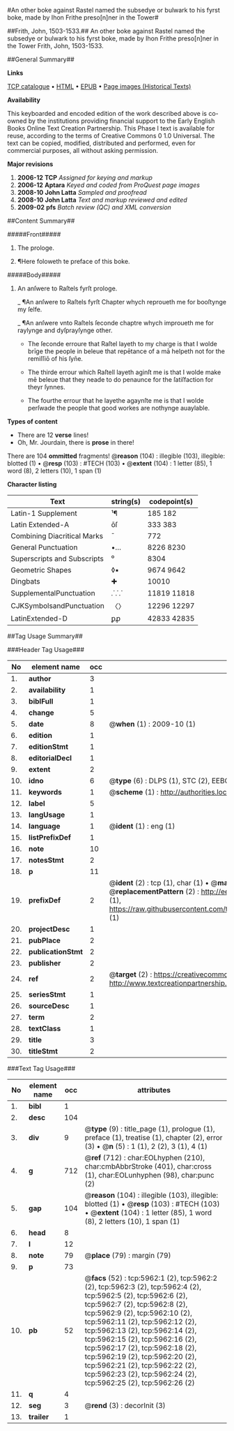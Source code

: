 #An other boke against Rastel named the subsedye or bulwark to his fyrst boke, made by Ihon Frithe preso[n]ner in the Tower#

##Frith, John, 1503-1533.##
An other boke against Rastel named the subsedye or bulwark to his fyrst boke, made by Ihon Frithe preso[n]ner in the Tower
Frith, John, 1503-1533.

##General Summary##

**Links**

[TCP catalogue](http://www.ota.ox.ac.uk/tcp/)  • 
[HTML](http://tei.it.ox.ac.uk/tcp/Texts-HTML/free/A01/A01272.html)  • 
[EPUB](http://tei.it.ox.ac.uk/tcp/Texts-EPUB/free/A01/A01272.epub) • 
[Page images (Historical Texts)](https://data.historicaltexts.jisc.ac.uk/view?pubId=eebo-99841382e&pageId=eebo-99841382e-5962-1)

**Availability**

This keyboarded and encoded edition of the
	       work described above is co-owned by the institutions
	       providing financial support to the Early English Books
	       Online Text Creation Partnership. This Phase I text is
	       available for reuse, according to the terms of Creative
	       Commons 0 1.0 Universal. The text can be copied,
	       modified, distributed and performed, even for
	       commercial purposes, all without asking permission.

**Major revisions**

1. __2006-12__ __TCP__ *Assigned for keying and markup*
1. __2006-12__ __Aptara__ *Keyed and coded from ProQuest page images*
1. __2008-10__ __John Latta__ *Sampled and proofread*
1. __2008-10__ __John Latta__ *Text and markup reviewed and edited*
1. __2009-02__ __pfs__ *Batch review (QC) and XML conversion*

##Content Summary##

#####Front#####

1. The prologe.

1. ¶Here foloweth te preface
of this boke.

#####Body#####

1. An anſwere to Raſtels fyrſt prologe.

    _ ¶An anſwere to Raſtels fyrſt Chapter
whych reproueth me for booſtynge
my ſelfe.

    _ ¶An anſwere vnto Raſtels ſeconde
chaptre whych improueth me for raylynge
and dyſprayſynge other.

      * The ſeconde erroure that Raſtel layeth
to my charge is that I wolde brīge the
people in beleue that repētance of a mā
helpeth not for the remiſſiō of his ſyn̄e.

      * The thirde errour which Raſtell layeth
aginſt me is that I wolde make mē beleue
that they neade to do penaunce for
the ſatiſfaction for theyr ſynnes.

      * The fourthe errour that he layethe agaynſte
me is that I wolde perſwade
the people that good workes are nothynge
auaylable.

**Types of content**

  * There are 12 **verse** lines!
  * Oh, Mr. Jourdain, there is **prose** in there!

There are 104 **ommitted** fragments! 
 @__reason__ (104) : illegible (103), illegible: blotted (1)  •  @__resp__ (103) : #TECH (103)  •  @__extent__ (104) : 1 letter (85), 1 word (8), 2 letters (10), 1 span (1)

**Character listing**


|Text|string(s)|codepoint(s)|
|---|---|---|
|Latin-1 Supplement|¹¶|185 182|
|Latin Extended-A|ōſ|333 383|
|Combining             Diacritical Marks|̄|772|
|General Punctuation|•…|8226 8230|
|Superscripts             and Subscripts|⁰|8304|
|Geometric Shapes|◊▪|9674 9642|
|Dingbats|✚|10010|
|SupplementalPunctuation|⸫⸪|11819 11818|
|CJKSymbolsandPunctuation|〈〉|12296 12297|
|LatinExtended-D|ꝑꝓ|42833 42835|

##Tag Usage Summary##

###Header Tag Usage###

|No|element name|occ|attributes|
|---|---|---|---|
|1.|__author__|3||
|2.|__availability__|1||
|3.|__biblFull__|1||
|4.|__change__|5||
|5.|__date__|8| @__when__ (1) : 2009-10 (1)|
|6.|__edition__|1||
|7.|__editionStmt__|1||
|8.|__editorialDecl__|1||
|9.|__extent__|2||
|10.|__idno__|6| @__type__ (6) : DLPS (1), STC (2), EEBO-CITATION (1), PROQUEST (1), VID (1)|
|11.|__keywords__|1| @__scheme__ (1) : http://authorities.loc.gov/ (1)|
|12.|__label__|5||
|13.|__langUsage__|1||
|14.|__language__|1| @__ident__ (1) : eng (1)|
|15.|__listPrefixDef__|1||
|16.|__note__|10||
|17.|__notesStmt__|2||
|18.|__p__|11||
|19.|__prefixDef__|2| @__ident__ (2) : tcp (1), char (1)  •  @__matchPattern__ (2) : ([0-9\-]+):([0-9IVX]+) (1), (.+) (1)  •  @__replacementPattern__ (2) : http://eebo.chadwyck.com/downloadtiff?vid=$1&page=$2 (1), https://raw.githubusercontent.com/textcreationpartnership/Texts/master/tcpchars.xml#$1 (1)|
|20.|__projectDesc__|1||
|21.|__pubPlace__|2||
|22.|__publicationStmt__|2||
|23.|__publisher__|2||
|24.|__ref__|2| @__target__ (2) : https://creativecommons.org/publicdomain/zero/1.0/ (1), http://www.textcreationpartnership.org/docs/. (1)|
|25.|__seriesStmt__|1||
|26.|__sourceDesc__|1||
|27.|__term__|2||
|28.|__textClass__|1||
|29.|__title__|3||
|30.|__titleStmt__|2||


###Text Tag Usage###

|No|element name|occ|attributes|
|---|---|---|---|
|1.|__bibl__|1||
|2.|__desc__|104||
|3.|__div__|9| @__type__ (9) : title_page (1), prologue (1), preface (1), treatise (1), chapter (2), error (3)  •  @__n__ (5) : 1 (1), 2 (2), 3 (1), 4 (1)|
|4.|__g__|712| @__ref__ (712) : char:EOLhyphen (210), char:cmbAbbrStroke (401), char:cross (1), char:EOLunhyphen (98), char:punc (2)|
|5.|__gap__|104| @__reason__ (104) : illegible (103), illegible: blotted (1)  •  @__resp__ (103) : #TECH (103)  •  @__extent__ (104) : 1 letter (85), 1 word (8), 2 letters (10), 1 span (1)|
|6.|__head__|8||
|7.|__l__|12||
|8.|__note__|79| @__place__ (79) : margin (79)|
|9.|__p__|73||
|10.|__pb__|52| @__facs__ (52) : tcp:5962:1 (2), tcp:5962:2 (2), tcp:5962:3 (2), tcp:5962:4 (2), tcp:5962:5 (2), tcp:5962:6 (2), tcp:5962:7 (2), tcp:5962:8 (2), tcp:5962:9 (2), tcp:5962:10 (2), tcp:5962:11 (2), tcp:5962:12 (2), tcp:5962:13 (2), tcp:5962:14 (2), tcp:5962:15 (2), tcp:5962:16 (2), tcp:5962:17 (2), tcp:5962:18 (2), tcp:5962:19 (2), tcp:5962:20 (2), tcp:5962:21 (2), tcp:5962:22 (2), tcp:5962:23 (2), tcp:5962:24 (2), tcp:5962:25 (2), tcp:5962:26 (2)|
|11.|__q__|4||
|12.|__seg__|3| @__rend__ (3) : decorInit (3)|
|13.|__trailer__|1||
